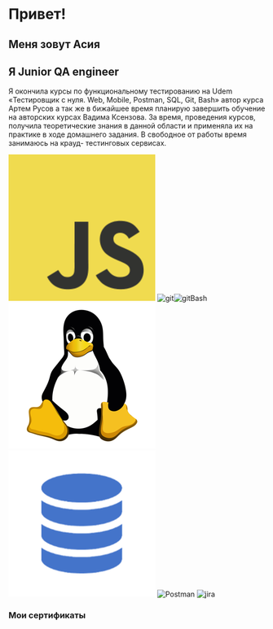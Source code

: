 # Привет! 
## Меня зовут Асия
## Я Junior QA engineer

 Я окончила курсы по функциональному тестированию на Udem «Тестировщик с нуля. Web, Mobile, Postman, SQL, Git, Bash» автор курса Артем Русов а так же в бижайшее время планирую завершить обучение на авторских курсах Вадима Ксензова. За время, проведения курсов, получила теоретические знания в данной области и применяла их на практике в ходе домашнего задания. В свободное от работы время занимаюсь на крауд- тестинговых сервисах.


![Чему я научилась на курсах](https://raw.githubusercontent.com/github/explore/80688e429a7d4ef2fca1e82350fe8e3517d3494d/topics/javascript/javascript.png ) ![git](https://avatars.mds.yandex.net/i?id=f2b2fc58188c29e62048d9708775bc30-5597882-images-thumbs&n=13)![gitBash](https://avatars.mds.yandex.net/i?id=5fd6f0c2b8aec5af9b3d8126b42377c5-5669589-images-thumbs&n=13) ![linux](https://raw.githubusercontent.com/github/explore/80688e429a7d4ef2fca1e82350fe8e3517d3494d/topics/linux/linux.png) ![SQL](https://raw.githubusercontent.com/github/explore/80688e429a7d4ef2fca1e82350fe8e3517d3494d/topics/sql/sql.png ) ![Postman](https://avatars.githubusercontent.com/u/10251060?s=200&v=4) ![jira](https://avatars.mds.yandex.net/i?id=2a0000017a111ff291f95ead78251d86b8e6-4394846-images-thumbs&n=13)


### Мои сертификаты 
